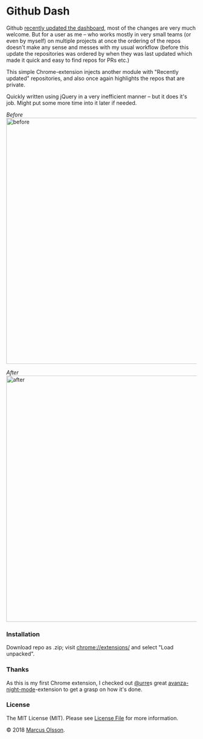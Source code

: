 # Github Dash

Github [recently updated the dashboard](https://blog.github.com/changelog/2018-05-17-user-landingpage-changes/), most of the changes are very much welcome. But for a user as me – who works mostly in very small teams (or even by myself) on multiple projects at once the ordering of the repos doesn't make any sense and messes with my usual workflow (before this update the repositories was ordered by when they was last updated which made it quick and easy to find repos for PRs etc.)  

This simple Chrome-extension injects another module with "Recently updated" repositories, and also once again highlights the repos that are private.

Quickly written using jQuery in a very inefficient manner – but it does it's job. Might put some more time into it later if needed.

*Before*  
<a href="https://user-images.githubusercontent.com/907114/40236352-949ca60e-5aad-11e8-85ff-d1cf39df9982.png">
    <img width="650" alt="before" src="https://user-images.githubusercontent.com/907114/40236352-949ca60e-5aad-11e8-85ff-d1cf39df9982.png">
</a>

*After*  
<a href="https://user-images.githubusercontent.com/907114/40236351-9483af3c-5aad-11e8-97fc-de09ed5dcc12.png">
    <img width="650" alt="after" src="https://user-images.githubusercontent.com/907114/40236351-9483af3c-5aad-11e8-97fc-de09ed5dcc12.png">
</a>

### Installation

Download repo as .zip; visit <a href="chrome://extensions/">chrome://extensions/</a> and select "Load unpacked".

### Thanks

As this is my first Chrome extension, I checked out [@urre](https://github.com/urre)s great [avanza-night-mode](https://github.com/urre/avanza-night-mode)-extension to get a grasp on how it's done.

### License

The MIT License (MIT). Please see [License File](LICENCE.md) for more information.

© 2018 [Marcus Olsson](https://marcusolsson.me).

